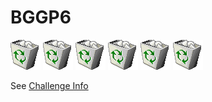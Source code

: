 # BGGP6

![](assets/recycle_bin_full-4.png) ![](assets/recycle_bin_full-4.png) ![](assets/recycle_bin_full-4.png) ![](assets/recycle_bin_full-4.png) ![](assets/recycle_bin_full-4.png) ![](assets/recycle_bin_full-4.png) 

See [Challenge Info](6.md)
